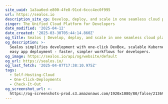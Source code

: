 ```yaml
---
site_uuid: 1a3aa6ed-e800-4fe8-91cd-6ccc4ec0f995
url: https://sealos.io
description_site_cp: Develop, deploy, and scale in one seamless cloud platform
zinger: The Unified Cloud Platform for Developers
date_modified: '2025-04-12'
date_created: '2025-03-30T05:44:14.860Z'
og_title: Sealos | Develop, deploy, and scale in one seamless cloud platform
og_description: >-
  Sealos simplifies development with one-click DevBox, scalable Kubernetes and
  easy app deployment - faster, simpler workflows for developers.
og_image: https://sealos.io/api/og/website/default
og_url: https://sealos.io/
og_last_fetch: '2025-04-07T17:38:10.975Z'
tags:
  - Self-Hosting-Cloud
  - One-Click-Deployments
  - Check-It-Out
og_screenshot_url: >-
  https://og-screenshots-prod.s3.amazonaws.com/1920x1080/80/false/21369819562632bbcc6cf432b04b371cb98be4782e96a5d861bf7c99301750cd.jpeg
---
```




















